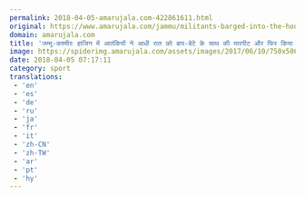 ```yaml
---
permalink: 2018-04-05-amarujala.com-422861611.html
original: https://www.amarujala.com/jammu/militants-barged-into-the-house-of-abdul-gaffar-bhat-in-hajin-beat-up?utm_source=rssfeed&utm_medium=Referral&utm_campaign=rssfeed
domain: amarujala.com
title: 'जम्मू-कश्मीरः हाजिन में आतंकियों ने आधी रात को बाप-बेटे के साथ की मारपीट और फिर किया अपहरण- Amarujala'
image: https://spiderimg.amarujala.com/assets/images/2017/06/10/750x506/terrorist_1497104967.jpeg
date: 2018-04-05 07:17:11
category: sport
translations: 
 - 'en'
 - 'es'
 - 'de'
 - 'ru'
 - 'ja'
 - 'fr'
 - 'it'
 - 'zh-CN'
 - 'zh-TW'
 - 'ar'
 - 'pt'
 - 'hy'
---
```


